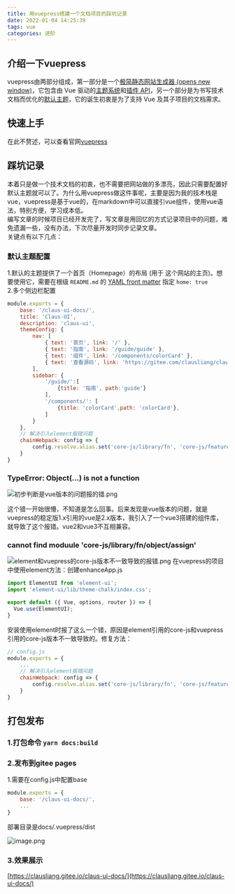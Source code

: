 ```yaml
---
title: 用vuepress搭建一个文档项目的踩坑记录
date: 2022-01-04 14:25:39
tags: vue
categories: 进阶
---
```


## 介绍一下vuepress
vuepress由两部分组成，第一部分是一个[极简静态网站生成器 (opens new window)](https://github.com/vuejs/vuepress/tree/master/packages/%40vuepress/core)，它包含由 Vue 驱动的[主题系统](https://vuepress.vuejs.org/zh/theme/)和[插件 API](https://vuepress.vuejs.org/zh/plugin/)，另一个部分是为书写技术文档而优化的[默认主题](https://vuepress.vuejs.org/zh/theme/default-theme-config.html)，它的诞生初衷是为了支持 Vue 及其子项目的文档需求。
## 快速上手
在此不赘述，可以查看官网[vuepress](https://vuepress.vuejs.org/zh/)
## 踩坑记录
本着只是做一个技术文档的初衷，也不需要把网站做的多漂亮，因此只需要配置好默认主题就可以了。为什么用vuepress做这件事呢，主要是因为我的技术栈是vue，vuepress是基于vue的，在markdown中可以直接引vue组件，使用vue语法，特别方便，学习成本低。<br>
编写文章的时候项目已经开发完了，写文章是用回忆的方式记录项目中的问题，难免遗漏一些，没有办法，下次尽量开发时同步记录文章。<br>
关键点有以下几点：
### 默认主题配置
1.默认的主题提供了一个首页（Homepage）的布局 (用于 这个网站的主页)。想要使用它，需要在根级 `README.md` 的 [YAML front matter](https://vuepress.vuejs.org/zh/guide/markdown.html#front-matter) 指定 `home: true`<br>
2.多个侧边栏配置
```js
module.exports = {
    base: '/claus-ui-docs/',
    title: 'Claus-UI',
    description: 'claus-ui',
    themeConfig: {
        nav: [
            { text: '首页', link: '/' },
            { text: '指南', link: '/guide/guide' },
            { text: '组件', link: '/components/colorCard' },
            { text: '查看源码', link: 'https://gitee.com/clausliang/claus-ui-vue2' },
        ],
        sidebar: {
            '/guide/':[
                {title: '指南', path:'guide'}
            ],
            '/components/': [
                {title: 'colorCard',path: 'colorCard'},
            ]
        }
    },
    // 解决引入element报错问题
    chainWebpack: config => {
     	config.resolve.alias.set('core-js/library/fn', 'core-js/features')
    }
}
```
### TypeError: Object(...) is not a function

![初步判断是vue版本的问题报的错.png](/images/vuepress1-2022-1-4.png)

这个错一开始很懵，不知道是怎么回事。后来发现是vue版本的问题，就是vuepress的稳定版1.x引用的vue是2.x版本，我引入了一个vue3搭建的组件库，就导致了这个报错。vue2和vue3不互相兼容。
### cannot find moduule 'core-js/library/fn/object/assign'

![element和vuepress的core-js版本不一致导致的报错.png](/images/vuepress2-2022-1-4.png)
在vuepress的项目中使用element方法：创建enhanceApp.js
```js
import ElementUI from 'element-ui';
import 'element-ui/lib/theme-chalk/index.css';

export default ({ Vue, options, router }) => {
  Vue.use(ElementUI);
}

```

安装使用element时报了这么一个错，原因是element引用的core-js和vuepress引用的core-js版本不一致导致的。修复方法：
```js
// config.js
module.exports = {
    ...
    // 解决引入element报错问题
    chainWebpack: config => {
     	config.resolve.alias.set('core-js/library/fn', 'core-js/features')
    }
}
```

## 打包发布
### 1.打包命令 `yarn docs:build`<br>
### 2.发布到gitee pages
1.需要在config.js中配置base
```js
module.exports = {
    base: '/claus-ui-docs/',
    ...
}
```
部署目录是docs/.vuepress/dist

![image.png](/images/vuepress3-2022-1-4.png)
### 3.效果展示
[https://clausliang.gitee.io/claus-ui-docs/](https://clausliang.gitee.io/claus-ui-docs/)
